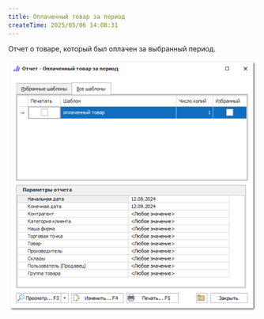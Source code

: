 ```yaml
---
title: Оплаченный товар за период
createTime: 2025/05/06 14:08:31
---
```

Отчет о товаре, который был оплачен за выбранный период.

![](../../../assets/specification/image109.png)



